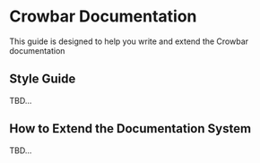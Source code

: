 # Crowbar Documentation

This guide is designed to help you write and extend the Crowbar documentation

## Style Guide

TBD...

## How to Extend the Documentation System

TBD...
